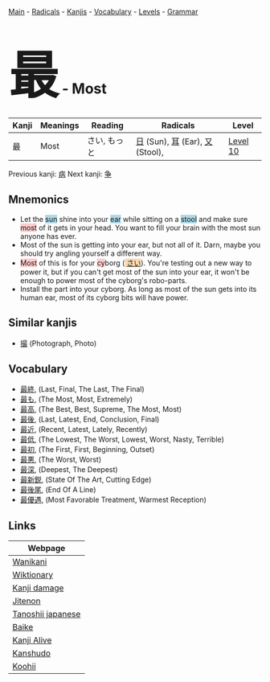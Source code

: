 <style> bigfont {font-size: 100px}</style>
[Main](../README.md) -
[Radicals](../radicals.md) -
[Kanjis](../kanjis.md) -
[Vocabulary](../vocabulary.md) -
[Levels](../levels.md) -
[Grammar](../grammar.md)
# <bigfont> 最</bigfont> - Most 

| Kanji | Meanings | Reading | Radicals | Level |
| --- | --- | --- | --- | --- |
| 最 | Most | さい, もっと | [日](../radicals/日.md) (Sun), [耳](../radicals/耳.md) (Ear), [又](../radicals/又.md) (Stool),  | [Level 10](../levels/wk_level10.md) |

Previous kanji: [病](病.md) Next kanji: [争](争.md) 

## Mnemonics
 * Let the <span style="background-color:#ADD8E6"> sun</span> shine into your <span style="background-color:#ADD8E6"> ear</span> while sitting on a <span style="background-color:#ADD8E6"> stool</span> and make sure <span style="background-color:#ffcccb"> most</span> of it gets in your head. You want to fill your brain with the most sun anyone has ever.
* Most of the sun is getting into your ear, but not all of it. Darn, maybe you should try angling yourself a different way. 
* <span style="background-color:#ffcccb"> Most</span> of this is for your <span style="background-color:#ffcccb"> cy</span>borg (<span style="background-color:#fed8b1"> [さい](https://jisho.org/search/さい)</span>). You're testing out a new way to power it, but if you can't get most of the sun into your ear, it won't be enough to power most of the cyborg's robo-parts.
* Install the part into your cyborg. As long as most of the sun gets into its human ear, most of its cyborg bits will have power.


## Similar kanjis
 * [撮](撮.md) (Photograph, Photo)


## Vocabulary
 * [最終](../vocabulary/最.md), (Last, Final, The Last, The Final)
* [最も](../vocabulary/最.md), (The Most, Most, Extremely)
* [最高](../vocabulary/最.md), (The Best, Best, Supreme, The Most, Most)
* [最後](../vocabulary/最.md), (Last, Latest, End, Conclusion, Final)
* [最近](../vocabulary/最.md), (Recent, Latest, Lately, Recently)
* [最低](../vocabulary/最.md), (The Lowest, The Worst, Lowest, Worst, Nasty, Terrible)
* [最初](../vocabulary/最.md), (The First, First, Beginning, Outset)
* [最悪](../vocabulary/最.md), (The Worst, Worst)
* [最深](../vocabulary/最.md), (Deepest, The Deepest)
* [最新鋭](../vocabulary/最.md), (State Of The Art, Cutting Edge)
* [最後尾](../vocabulary/最.md), (End Of A Line)
* [最優遇](../vocabulary/最.md), (Most Favorable Treatment, Warmest Reception)



## Links 

| Webpage |
| --- |
| [Wanikani          ](https://www.wanikani.com/kanji/最) |
| [Wiktionary        ](https://en.wiktionary.org/wiki/最) |
| [Kanji damage      ](http://www.kanjidamage.com/kanji/search?utf8=✓&q=最) |
| [Jitenon           ](https://jitenon.com/kanji/最) |
| [Tanoshii japanese ](https://www.tanoshiijapanese.com/dictionary/kanji.cfm?k=最) |
| [Baike             ](https://baike.baidu.com/item/最) |
| [Kanji Alive       ](https://app.kanjialive.com/最) |
| [Kanshudo          ](https://www.kanshudo.com/searchmn?q=最) |
| [Koohii            ](https://kanji.koohii.com/study/kanji/最) |
